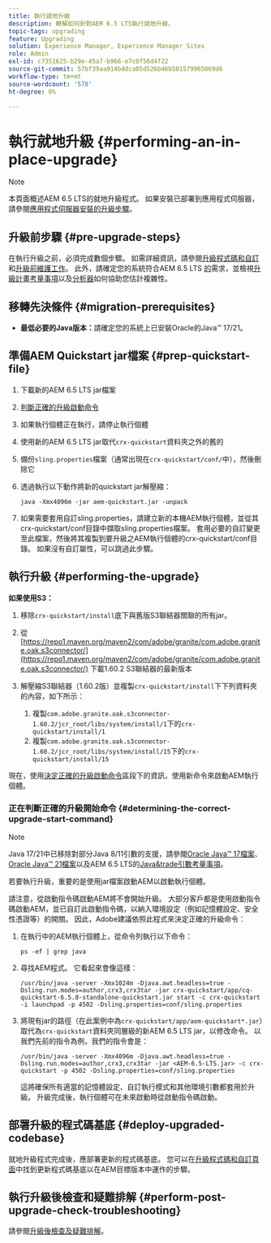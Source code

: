```yaml
---
title: 執行就地升級
description: 瞭解如何針對AEM 6.5 LTS執行就地升級。
topic-tags: upgrading
feature: Upgrading
solution: Experience Manager, Experience Manager Sites
role: Admin
exl-id: c7351625-b29e-45a7-b966-e7c0f56d4f22
source-git-commit: 57bf39aa914bddca05d526b46b581579965069d6
workflow-type: tm+mt
source-wordcount: '578'
ht-degree: 0%

---
```


# 執行就地升級 {#performing-an-in-place-upgrade}

>[!NOTE]
>
>本頁面概述AEM 6.5 LTS的就地升級程式。 如果安裝已部署到應用程式伺服器，請參閱[應用程式伺服器安裝的升級步驟](/help/sites-deploying/app-server-upgrade.md)。

## 升級前步驟 {#pre-upgrade-steps}

在執行升級之前，必須完成數個步驟。 如需詳細資訊，請參閱[升級程式碼和自訂](/help/sites-deploying/upgrading-code-and-customizations.md)和[升級前維護工作](/help/sites-deploying/pre-upgrade-maintenance-tasks.md)。 此外，請確定您的系統符合AEM 6.5 LTS [的](/help/sites-deploying/technical-requirements.md)需求，並檢視[升級計畫考量事項](/help/sites-deploying/upgrade-planning.md)以及[分析器](/help/sites-deploying/pattern-detector.md)如何協助您估計複雜性。

## 移轉先決條件 {#migration-prerequisites}

* **最低必要的Java版本：**&#x200B;請確定您的系統上已安裝Oracle的Java™ 17/21。

## 準備AEM Quickstart jar檔案 {#prep-quickstart-file}

1. 下載新的AEM 6.5 LTS jar檔案

1. [判斷正確的升級啟動命令](#determining-the-correct-upgrade-start-command)

1. 如果執行個體正在執行，請停止執行個體

1. 使用新的AEM 6.5 LTS jar取代`crx-quickstart`資料夾之外的舊的

1. 備份`sling.properties`檔案（通常出現在`crx-quickstart/conf/`中），然後刪除它

1. 透過執行以下動作將新的quickstart jar解壓縮：

   ```shell
   java -Xmx4096m -jar aem-quickstart.jar -unpack
   ```

1. 如果需要套用自訂sling.properties，請建立新的本機AEM執行個體，並從其crx-quickstart/conf目錄中擷取sling.properties檔案。 套用必要的自訂變更至此檔案，然後將其複製到要升級之AEM執行個體的crx-quickstart/conf目錄。 如果沒有自訂屬性，可以跳過此步驟。

<!-- Alexandru: drafting temporarily

## Content Repository Migration {#content-repository-migration}

This migration is not required if you are upgrading from AEM 6.3. For versions older than 6.3, Adobe provides a tool that can be used to migrate the repository to the new version of the Oak Segment Tar present in AEM 6.3. It is provided as part of the quickstart package and is mandatory for any upgrades that will be using TarMK. Upgrades for environments that are using MongoMK do not require repository migration. For more information on what the benefits of the new Segment Tar format are, see the [Migrating to Oak Segment Tar FAQ](/help/sites-deploying/revision-cleanup.md#online-revision-cleanup-frequently-asked-questions).

The actual migration is performed using the standard AEM quickstart jar file, executed with a new `-x crx2oak` option which executes the crx2oak tool to simplify the upgrade and make it more robust.

>[!NOTE]
>
>If you are performing TarMK repository content migration using the CRX2Oak Quickstart extension, you might remove the **samplecontent** runmode by adding the following to the migration command line:
>
>* `--promote-runmode nosamplecontent`
>

To determine the command that you should run, use the following command:

```shell
java -Xmx4096m -jar aem-quickstart.jar -v -x crx2oak -xargs -- --load-profile <<YOUR_PROFILE>> <<ADDITIONAL_FLAGS>>
```

Where `<<YOUR_PROFILE>>` and `<<ADDITIONAL_FLAGS>>` are replaced with the profile and flags listed in the following table:

<table>
 <tbody>
  <tr>
   <td><strong>Source Repository</strong></td>
   <td><strong>Target Repository</strong></td>
   <td><strong>Profile</strong></td>
   <td><strong>Additional Flags</strong><br /> </td>
  </tr>
  <tr>
   <td>crx2 or TarMK with <code>FileDataStore</code></td>
   <td>TarMK</td>
   <td>segment-fds</td>
   <td>See Troubleshooting section below</td>
  </tr>
  <tr>
   <td>crx2</td>
   <td>MongoMK</td>
   <td>mongo-from-crx2 </td>
   <td><code>-T mongo-uri=mongo://mongo-host:mongo-port -T mongo-db=mongo-database-name</code></td>
  </tr>
  <tr>
   <td>TarMK or crx2 with <code>S3DataStore</code></td>
   <td>TarMK</td>
   <td>segment-custom-ds</td>
   <td>See Troubleshooting section below</td>
  </tr>
  <tr>
   <td>TarMK with no datastore</td>
   <td>TarMK</td>
   <td>segment-no-ds</td>
   <td> </td>
  </tr>
  <tr>
   <td>MongoMK</td>
   <td>MongoMK</td>
   <td>No migration is needed</td>
   <td> </td>
  </tr>
 </tbody>
</table>

**Where:**

* `mongo-host` is the MongoDB server IP (for example, 127.0.0.1)

* `mongo-port` is the MongoDB server port (for example: 27017)

* `mongo-database-name` represents the name of the database (for example: aem-author)

**You may also require additional switches for the following scenarios:**

* If you are performing the upgrade on a Windows system where Java memory mapping is not handled correctly, add the `--disable-mmap` parameter to the command.

For additional instructions on using the crx2oak tool, see Using the [CRX2Oak Migration Tool](/help/sites-deploying/using-crx2oak.md). The crx2oak helper JAR can be manually upgraded if needed, by manually replacing it with newer versions after unpacking the quickstart. Its location in the AEM installation folder is: `<aem-install>/crx-quickstart/opt/extensions/crx2oak.jar`. The newest version of the CRX2Oak migration tool is available for download from the Adobe Repository at: [https://repo1.maven.org/maven2/com/adobe/granite/crx2oak/](https://repo1.maven.org/maven2/com/adobe/granite/crx2oak/)

If the migration has completed successfully, the tool will exit with an exit code of zero. Additionally, check for WARN and ERROR messages in the `upgrade.log` file, located under `crx-quickstart/logs` in the AEM installation directory, as these could indicate non-fatal errors that occurred during the migration.

Check the configuration files beneath `crx-quickstart/install` folder. If a migration was necessary these will be updated to reflect the target repository.

**A note on datastores:**

While `FileDataStore` is the new default for AEM 6.3 installations, using an external datastore is not required. While using an external datastore is recommended as a best practice for production deployments, it is not a prerequisite to upgrade. Due to the complexity already present in upgrading AEM, Adobe recommends performing the upgrade without doing a datastore migration. If desired, a datastore migration can be executed afterwards as a separate effort.

## Troubleshooting Migration Issues {#troubleshooting-migration-issues}

Skip this section if you are upgrading from 6.3. While the provided crx2oak profiles should meet the needs of most customers, there are times when additional parameters will be necessary. If you run into an error during your migration, it is possible that there are aspects of your environment that require additional configuration options to be provided. If so, you will likely encounter the following error:

**Checkpoints are not copied, because no external datastore has been specified. This will result in the full repository reindexing on the first start. Use --skip-checkpoints to force the migration or see https://jackrabbit.apache.org/oak/docs/migration.html#Checkpoints_migration for more info.**

For some reason, the migration process needs access to binaries in the datastore and is unable to find it. To specify your datastore configuration, include the following flags in the `<<ADDITIONAL_FLAGS>>` portion of your migration command:

**For S3 datastores:**

```shell
--src-s3config=/path/to/SharedS3DataStore.config --src-s3datastore=/path/to/datastore
```

Where `/path/to/SharedS3DataStore.config` represents the path to your S3 datastore config file and `/path/to/datastore` represents the path to your S3 datastore.

**For File datastores:**

```shell
--src-datastore=/path/to/datastore
```

Where `/path/to/datastore` represents the path to your File Datastore.

-->

## 執行升級 {#performing-the-upgrade}

**如果使用S3：**

1. 移除`crx-quickstart/install`底下與舊版S3聯結器關聯的所有jar。

1. 從[https://repo1.maven.org/maven2/com/adobe/granite/com.adobe.granite.oak.s3connector/](https://repo1.maven.org/maven2/com/adobe/granite/com.adobe.granite.oak.s3connector/) <!-- Alexandru: this is a stub link for now -->下載1.60.2 S3聯結器的最新版本

1. 解壓縮S3聯結器（1.60.2版）並複製`crx-quickstart/install`下下列資料夾的內容，如下所示：

   1. 複製`com.adobe.granite.oak.s3connector-1.60.2/jcr_root/libs/system/install/1`下的`crx-quickstart/install/1`
   1. 複製`com.adobe.granite.oak.s3connector-1.60.2/jcr_root/libs/system/install/15`下的`crx-quickstart/install/15`

現在，使用[決定正確的升級啟動命令](#determining-the-correct-upgrade-start-command)區段下的資訊，使用新命令來啟動AEM執行個體。

### 正在判斷正確的升級開始命令 {#determining-the-correct-upgrade-start-command}

>[!NOTE]
>
>Java 17/21中已移除對部分Java 8/11引數的支援，請參閱[Oracle Java™ 17檔案](https://docs.oracle.com/en/java/javase/17/docs/specs/man/java.html)、[Oracle Java™ 21檔案](https://docs.oracle.com/en/java/javase/21/docs/specs/man/java.html)以及AEM 6.5 LTS的[Java&amp;trade引數考量事項](/help/sites-deploying/custom-standalone-install.md#java-17-considerations-java-considerations)。

若要執行升級，重要的是使用jar檔案啟動AEM以啟動執行個體。

請注意，從啟動指令碼啟動AEM將不會開始升級。 大部分客戶都是使用啟動指令碼啟動AEM，並已自訂此啟動指令碼，以納入環境設定（例如記憶體設定、安全性憑證等）的開關。 因此，Adobe建議依照此程式來決定正確的升級命令：

1. 在執行中的AEM執行個體上，從命令列執行以下命令：

   ```shell
   ps -ef | grep java
   ```

1. 尋找AEM程式。 它看起來會像這樣：

   ```shell
   /usr/bin/java -server -Xmx1024m -Djava.awt.headless=true -Dsling.run.modes=author,crx3,crx3tar -jar crx-quickstart/app/cq-quickstart-6.5.0-standalone-quickstart.jar start -c crx-quickstart -i launchpad -p 4502 -Dsling.properties=conf/sling.properties
   ```

1. 將現有jar的路徑（在此案例中為`crx-quickstart/app/aem-quickstart*.jar`）取代為`crx-quickstart`資料夾同層級的新AEM 6.5 LTS jar，以修改命令。 以我們先前的指令為例，我們的指令會是：

   ```shell
   /usr/bin/java -server -Xmx4096m -Djava.awt.headless=true -Dsling.run.modes=author,crx3,crx3tar -jar <AEM-6.5-LTS.jar> -c crx-quickstart -p 4502 -Dsling.properties=conf/sling.properties
   ```

   這將確保所有適當的記憶體設定、自訂執行模式和其他環境引數都套用於升級。 升級完成後，執行個體可在未來啟動時從啟動指令碼啟動。

## 部署升級的程式碼基底 {#deploy-upgraded-codebase}

就地升級程式完成後，應部署更新的程式碼基底。 您可以在[升級程式碼和自訂頁面](/help/sites-deploying/upgrading-code-and-customizations.md)中找到更新程式碼基底以在AEM目標版本中運作的步驟。

## 執行升級後檢查和疑難排解 {#perform-post-upgrade-check-troubleshooting}

請參閱[升級後檢查及疑難排解](/help/sites-deploying/post-upgrade-checks-and-troubleshooting.md)。
